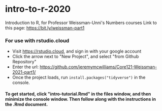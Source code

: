 # intro-to-r-2020
Introduction to R, for Professor Weissman-Unni's Numbers courses
Link to this page: https://bit.ly/weissman-part1




### For use with rstudio.cloud 

* Visit https://rstudio.cloud, and sign in with your google account  
* Click the arrow next to "New Project", and select "from Github Repository"
* Enter the url: https://github.com/jeremymcwilliams/Core121-Weissman-2021-part1/
* Once the project loads, run `install.packages("tidyverse")` in the console.





#### To get started, click "intro-tutorial.Rmd" in the files window, and then minimize the console window. Then follow along with the instructions in the .Rmd document.




